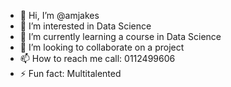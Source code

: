 - 👋 Hi, I’m @amjakes
- 👀 I’m interested in Data Science
- 🌱 I’m currently learning a course in Data Science
- 💞️ I’m looking to collaborate on a project
- 📫 How to reach me call: 0112499606
- ⚡ Fun fact: Multitalented

<!---
amjakes/amjakes is a ✨ special ✨ repository because its `README.md` (this file) appears on your GitHub profile.
You can click the Preview link to take a look at your changes.
--->
